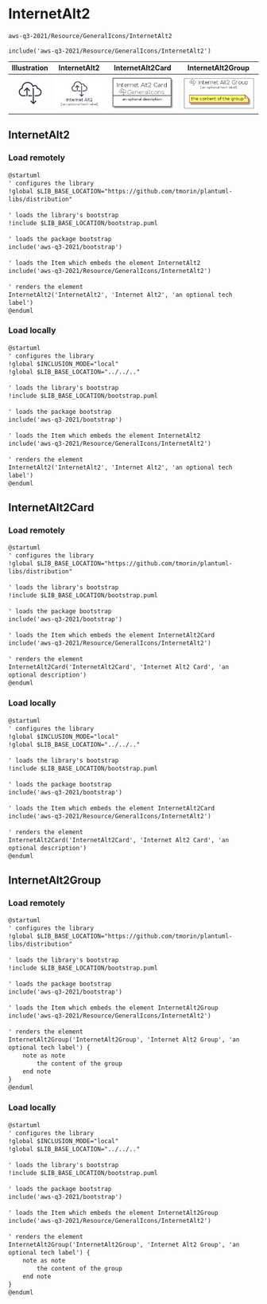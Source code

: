 # InternetAlt2


```text
aws-q3-2021/Resource/GeneralIcons/InternetAlt2
```

```text
include('aws-q3-2021/Resource/GeneralIcons/InternetAlt2')
```



| Illustration | InternetAlt2 | InternetAlt2Card | InternetAlt2Group |
| :---: | :---: | :---: | :---: |
| ![illustration for Illustration](../../../aws-q3-2021/Resource/GeneralIcons/InternetAlt2.png) | ![illustration for InternetAlt2](../../../aws-q3-2021/Resource/GeneralIcons/InternetAlt2.Local.png) | ![illustration for InternetAlt2Card](../../../aws-q3-2021/Resource/GeneralIcons/InternetAlt2Card.Local.png) | ![illustration for InternetAlt2Group](../../../aws-q3-2021/Resource/GeneralIcons/InternetAlt2Group.Local.png) |




## InternetAlt2

### Load remotely
```plantuml
@startuml
' configures the library
!global $LIB_BASE_LOCATION="https://github.com/tmorin/plantuml-libs/distribution"

' loads the library's bootstrap
!include $LIB_BASE_LOCATION/bootstrap.puml

' loads the package bootstrap
include('aws-q3-2021/bootstrap')

' loads the Item which embeds the element InternetAlt2
include('aws-q3-2021/Resource/GeneralIcons/InternetAlt2')

' renders the element
InternetAlt2('InternetAlt2', 'Internet Alt2', 'an optional tech label')
@enduml
```

### Load locally
```plantuml
@startuml
' configures the library
!global $INCLUSION_MODE="local"
!global $LIB_BASE_LOCATION="../../.."

' loads the library's bootstrap
!include $LIB_BASE_LOCATION/bootstrap.puml

' loads the package bootstrap
include('aws-q3-2021/bootstrap')

' loads the Item which embeds the element InternetAlt2
include('aws-q3-2021/Resource/GeneralIcons/InternetAlt2')

' renders the element
InternetAlt2('InternetAlt2', 'Internet Alt2', 'an optional tech label')
@enduml
```

## InternetAlt2Card

### Load remotely
```plantuml
@startuml
' configures the library
!global $LIB_BASE_LOCATION="https://github.com/tmorin/plantuml-libs/distribution"

' loads the library's bootstrap
!include $LIB_BASE_LOCATION/bootstrap.puml

' loads the package bootstrap
include('aws-q3-2021/bootstrap')

' loads the Item which embeds the element InternetAlt2Card
include('aws-q3-2021/Resource/GeneralIcons/InternetAlt2')

' renders the element
InternetAlt2Card('InternetAlt2Card', 'Internet Alt2 Card', 'an optional description')
@enduml
```

### Load locally
```plantuml
@startuml
' configures the library
!global $INCLUSION_MODE="local"
!global $LIB_BASE_LOCATION="../../.."

' loads the library's bootstrap
!include $LIB_BASE_LOCATION/bootstrap.puml

' loads the package bootstrap
include('aws-q3-2021/bootstrap')

' loads the Item which embeds the element InternetAlt2Card
include('aws-q3-2021/Resource/GeneralIcons/InternetAlt2')

' renders the element
InternetAlt2Card('InternetAlt2Card', 'Internet Alt2 Card', 'an optional description')
@enduml
```

## InternetAlt2Group

### Load remotely
```plantuml
@startuml
' configures the library
!global $LIB_BASE_LOCATION="https://github.com/tmorin/plantuml-libs/distribution"

' loads the library's bootstrap
!include $LIB_BASE_LOCATION/bootstrap.puml

' loads the package bootstrap
include('aws-q3-2021/bootstrap')

' loads the Item which embeds the element InternetAlt2Group
include('aws-q3-2021/Resource/GeneralIcons/InternetAlt2')

' renders the element
InternetAlt2Group('InternetAlt2Group', 'Internet Alt2 Group', 'an optional tech label') {
    note as note
        the content of the group
    end note
}
@enduml
```

### Load locally
```plantuml
@startuml
' configures the library
!global $INCLUSION_MODE="local"
!global $LIB_BASE_LOCATION="../../.."

' loads the library's bootstrap
!include $LIB_BASE_LOCATION/bootstrap.puml

' loads the package bootstrap
include('aws-q3-2021/bootstrap')

' loads the Item which embeds the element InternetAlt2Group
include('aws-q3-2021/Resource/GeneralIcons/InternetAlt2')

' renders the element
InternetAlt2Group('InternetAlt2Group', 'Internet Alt2 Group', 'an optional tech label') {
    note as note
        the content of the group
    end note
}
@enduml
```

